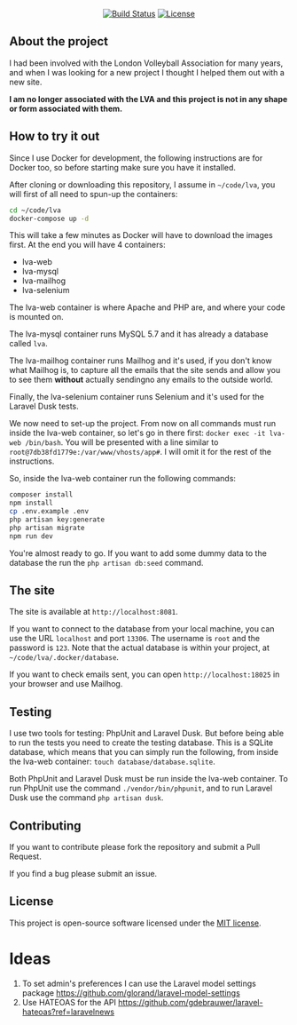 <p align="center">
<a href="https://travis-ci.org/troccoli/lva"><img src="https://travis-ci.org/troccoli/lva.svg?branch=master" alt="Build Status"></a>
<a href="https://github.com/troccoli/lva"><img src="https://img.shields.io/badge/License-MIT-blue.svg" alt="License"></a>
</p>

## About the project

I had been involved with the London Volleyball Association for many years, and when I was looking for a new project I
thought I helped them out with a new site.

__I am no longer associated with the LVA and this project is not in any shape or form associated with them.__

## How to try it out

Since I use Docker for development, the following instructions are for Docker too, so before starting make sure you
have it installed.

After cloning or downloading this repository, I assume in `~/code/lva`, you will first of all need to spun-up the
containers:

```bash
cd ~/code/lva
docker-compose up -d
```
This will take a few minutes as Docker will have to download the images first. At the end you will have 4 containers:
- lva-web
- lva-mysql
- lva-mailhog
- lva-selenium

The lva-web container is where Apache and PHP are, and where your code is mounted on.

The lva-mysql container runs MySQL 5.7 and it has already a database called `lva`.

The lva-mailhog container runs Mailhog and it's used, if you don't know what Mailhog is, to capture all the
emails that the site sends and allow you to see them __without__ actually sendingno any emails to the outside world.

Finally, the lva-selenium container runs Selenium and it's used for the Laravel Dusk tests.

We now need to set-up the project. From now on all commands must run inside the lva-web container,
so let's go in there first: `docker exec -it lva-web /bin/bash`. You will be presented with a line similar
to `root@7db38fd1779e:/var/www/vhosts/app#`. I will omit it for the rest of the instructions.

So, inside the lva-web container run the following commands:
```bash
composer install
npm install
cp .env.example .env
php artisan key:generate
php artisan migrate
npm run dev
```

You're almost ready to go. If you want to add some dummy data to the database the run the `php artisan db:seed` command.

## The site

The site is available at `http://localhost:8081`.

If you want to connect to the database from your local machine, you can use the URL `localhost` and port `13306`. The
username is `root` and the password is `123`. Note that the actual database is within your project, at
`~/code/lva/.docker/database`.

If you want to check emails sent, you can open `http://localhost:18025` in your browser and use Mailhog.

## Testing

I use two tools for testing: PhpUnit and Laravel Dusk. But before being able to run the tests you need to create
the testing database. This is a SQLite database, which means that you can simply run the following, from inside the
lva-web container: `touch database/database.sqlite`.

Both PhpUnit and Laravel Dusk must be run inside the lva-web container. To run PhpUnit use the command
`./vendor/bin/phpunit`, and to run Laravel Dusk use the command `php artisan dusk`.

## Contributing

If you want to contribute please fork the repository and submit a Pull Request.

If you find a bug please submit an issue.

## License

This project is open-source software licensed under the [MIT license](https://opensource.org/licenses/MIT).

# Ideas

1. To set admin's preferences I can use the Laravel model settings package https://github.com/glorand/laravel-model-settings 
1. Use HATEOAS for the API https://github.com/gdebrauwer/laravel-hateoas?ref=laravelnews
